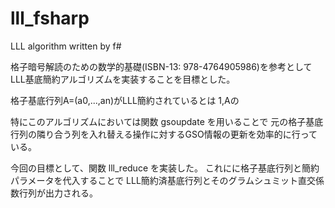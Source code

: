 # lll_fsharp

LLL algorithm written by f#

格子暗号解読のための数学的基礎(ISBN-13: 978-4764905986)を参考として
LLL基底簡約アルゴリズムを実装することを目標とした。

格子基底行列A=(a0,...,an)がLLL簡約されているとは
1,Aの


特にこのアルゴリズムにおいては関数 gsoupdate を用いることで
元の格子基底行列の隣り合う列を入れ替える操作に対するGSO情報の更新を効率的に行っている。

今回の目標として、関数 lll_reduce を実装した。
これにに格子基底行列と簡約パラメータを代入することで
LLL簡約済基底行列とそのグラムシュミット直交係数行列が出力される。
